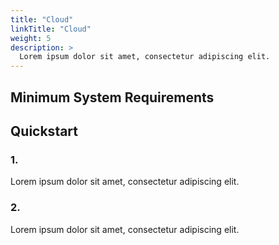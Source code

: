 ```yaml
---
title: "Cloud"
linkTitle: "Cloud"
weight: 5
description: >
  Lorem ipsum dolor sit amet, consectetur adipiscing elit.
---
```


## Minimum System Requirements


## Quickstart

### 1.

Lorem ipsum dolor sit amet, consectetur adipiscing elit.

### 2.

Lorem ipsum dolor sit amet, consectetur adipiscing elit.
